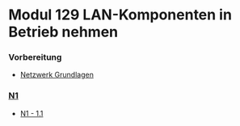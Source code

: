 # Modul 129 LAN-Komponenten in Betrieb nehmen

### Vorbereitung
- [Netzwerk Grundlagen](Vorbereitung/Netzwerk-Grundlagen.md) 

### [N1](N1/README.md) 
- [N1 - 1.1](N1/aufgabe-1.1.md) 
